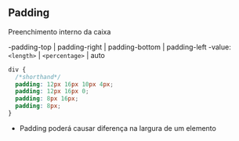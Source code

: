 ## Padding

Preenchimento interno da caixa

-padding-top | padding-right | padding-bottom | padding-left
-value: `<length>` | `<percentage>` | auto

```CSS
div {
  /*shorthand*/
  padding: 12px 16px 10px 4px;
  padding: 12px 16px 0;
  padding: 8px 16px;
  padding: 8px;
}
```

* Padding poderá causar diferença na largura de um elemento 